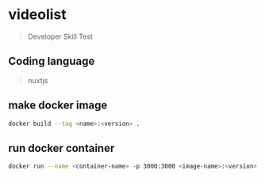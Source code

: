 # videolist

> Developer Skill Test

## Coding language

> nuxtjs

## make docker image

```bash
docker build --tag <name>:<version> .
```

## run docker container

```bash
docker run --name <container-name> -p 3000:3000 <image-name>:<version>
```
